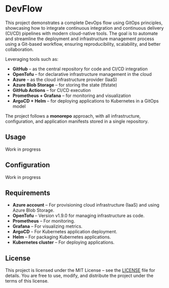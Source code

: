 # DevFlow

This project demonstrates a complete DevOps flow using GitOps principles,
showcasing how to integrate continuous integration and continuous delivery
(CI/CD) pipelines with modern cloud-native tools.
The goal is to automate and streamline the deployment and infrastructure
management process using a Git-based workflow,
ensuring reproducibility, scalability, and better collaboration.

Leveraging tools such as:

* **GitHub** – as the central repository for code and CI/CD integration
* **OpenTofu** – for declarative infrastructure management in the cloud
* **Azure** – as the cloud infrastructure provider (IaaS)
* **Azure Blob Storage** – for storing the state (tfstate)
* **GitHub Actions** – for CI/CD execution
* **Prometheus + Grafana** – for monitoring and visualization
* **ArgoCD + Helm** – for deploying applications to Kubernetes in a GitOps model

The project follows a **monorepo** approach, with all infrastructure,
configuration, and application manifests stored in a single repository.

## Usage

Work in progress

## Configuration

Work in progress

## Requirements

* **Azure account** – For provisioning cloud infrastructure (IaaS)
and using Azure Blob Storage.
* **OpenTofu** – Version v1.9.0 for managing infrastructure as code.
* **Prometheus** – For monitoring.
* **Grafana** – For visualizing metrics.
* **ArgoCD** – For Kubernetes application deployment.
* **Helm** – For packaging Kubernetes applications.
* **Kubernetes cluster** – For deploying applications.

## License

This project is licensed under the MIT License – see the [LICENSE](LICENSE)
file for details. You are free to use, modify, and distribute
the project under the terms of this license.

